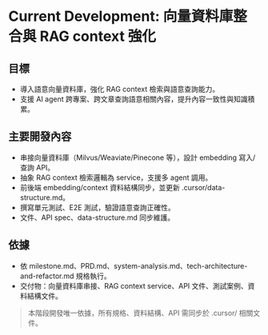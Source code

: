 # Current Development: 向量資料庫整合與 RAG context 強化

## 目標
- 導入語意向量資料庫，強化 RAG context 檢索與語意查詢能力。
- 支援 AI agent 跨專案、跨文章查詢語意相關內容，提升內容一致性與知識積累。

## 主要開發內容
- 串接向量資料庫（Milvus/Weaviate/Pinecone 等），設計 embedding 寫入/查詢 API。
- 抽象 RAG context 檢索邏輯為 service，支援多 agent 調用。
- 前後端 embedding/context 資料結構同步，並更新 .cursor/data-structure.md。
- 撰寫單元測試、E2E 測試，驗證語意查詢正確性。
- 文件、API spec、data-structure.md 同步維護。

## 依據
- 依 milestone.md、PRD.md、system-analysis.md、tech-architecture-and-refactor.md 規格執行。
- 交付物：向量資料庫串接、RAG context service、API 文件、測試案例、資料結構文件。

> 本階段開發唯一依據，所有規格、資料結構、API 需同步於 .cursor/ 相關文件。 